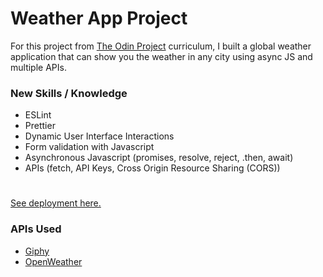 # Weather App Project

For this project from [The Odin Project](https://www.theodinproject.com/) curriculum, I built a global weather application that can show you the weather in any city using async JS and multiple APIs.

### New Skills / Knowledge
- ESLint
- Prettier
- Dynamic User Interface Interactions
- Form validation with Javascript
- Asynchronous Javascript (promises, resolve, reject, .then, await)
- APIs (fetch, API Keys, Cross Origin Resource Sharing (CORS))
  
#
[See deployment here.](https://spuddister.github.io/to-do-list-project/)


### APIs Used
- [Giphy](https://developers.giphy.com/)
- [OpenWeather](https://openweathermap.org/)

